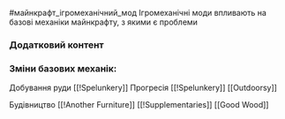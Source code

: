 #майнкрафт_ігромеханічний_мод 
Ігромеханічні моди впливають на базові механіки майнкрафту, з якими є проблеми

### Додатковий контент

### Зміни базових механік:

Добування руди
[[!Spelunkery]]
Прогресія
[[!Spelunkery]]
[[Outdoorsy]]

Будівництво
[[!Another Furniture]]
[[!Supplementaries]]
[[Good Wood]]
